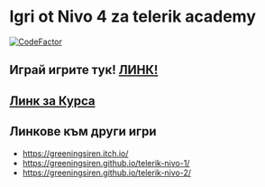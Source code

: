 # Igri ot Nivo 4 za telerik academy

[![CodeFactor](https://www.codefactor.io/repository/github/greeningsiren/telerik-nivo-4/badge)](https://www.codefactor.io/repository/github/greeningsiren/telerik-nivo-4)

## Играй игрите тук!  [ЛИНК!](https://greeningsiren.github.io/telerik-nivo-4)

## [Линк за Курса](https://www.telerikacademy.com/school/students-5-7-grade/game-development)


## **Линкове към други игри**
  - https://greeningsiren.itch.io/
  - https://greeningsiren.github.io/telerik-nivo-1/
  - https://greeningsiren.github.io/telerik-nivo-2/
